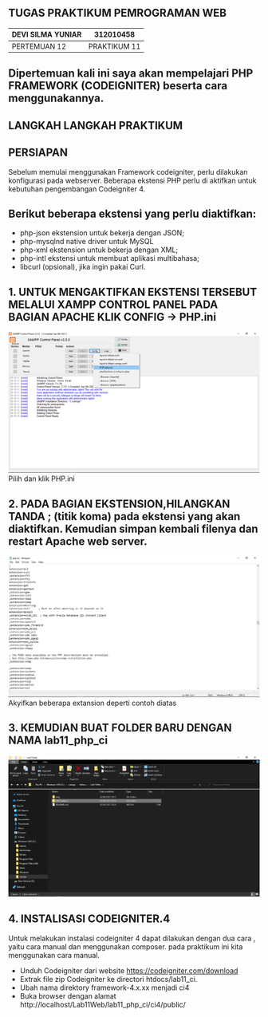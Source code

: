 ## TUGAS PRAKTIKUM PEMROGRAMAN WEB

|       DEVI SILMA YUNIAR     |       312010458     |
|-----------------------------|---------------------|
|          PERTEMUAN 12       |      PRAKTIKUM 11   |

## Dipertemuan kali ini saya akan mempelajari PHP FRAMEWORK (CODEIGNITER) beserta cara menggunakannya.

## LANGKAH LANGKAH PRAKTIKUM

## PERSIAPAN
Sebelum memulai menggunakan Framework codeigniter, perlu dilakukan konfigurasi pada webserver. Beberapa ekstensi PHP perlu di aktifkan untuk kebutuhan pengembangan Codeigniter 4.

## Berikut beberapa ekstensi yang perlu diaktifkan:

- php-json ekstension untuk bekerja dengan JSON;
- php-mysqlnd native driver untuk MySQL
- php-xml ekstension untuk bekerja dengan XML;
- php-intl ekstensi untuk membuat aplikasi multibahasa;
- libcurl (opsional), jika ingin pakai Curl.

## 1. UNTUK MENGAKTIFKAN EKSTENSI TERSEBUT MELALUI XAMPP CONTROL PANEL PADA BAGIAN APACHE KLIK CONFIG -> PHP.ini
![xampp](img/Xampp.php_ini.png)
Pilih dan klik PHP.ini

## 2. PADA BAGIAN EKSTENSION,HILANGKAN TANDA ; (titik koma) pada ekstensi yang akan diaktifkan. Kemudian simpan kembali filenya dan restart Apache web server.
![PHP](img/php.ini.png)
Akyifkan beberapa extansion deperti contoh diatas

## 3. KEMUDIAN BUAT FOLDER BARU DENGAN NAMA lab11_php_ci
![folder](img/folder.baru.png)

## 4. INSTALISASI CODEIGNITER.4
Untuk melakukan instalasi codeigniter 4 dapat dilakukan dengan dua cara , yaitu cara manual dan menggunakan composer. pada praktikum ini kita menggunakan cara manual.

- Unduh Codeigniter dari website https://codeigniter.com/download
- Extrak file zip Codeigniter ke directori htdocs/lab11_ci.
- Ubah nama direktory framework-4.x.xx menjadi ci4
- Buka browser dengan alamat http://localhost/Lab11Web/lab11_php_ci/ci4/public/

